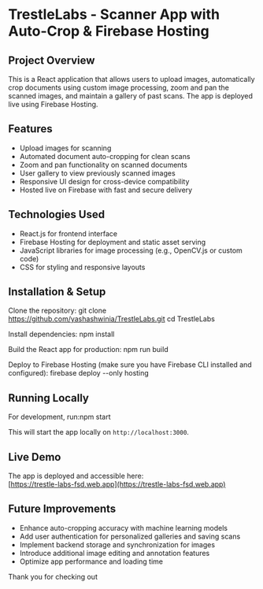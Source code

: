 # TrestleLabs - Scanner App with Auto-Crop & Firebase Hosting

## Project Overview
This is a React application that allows users to upload images, automatically crop documents using custom image processing, zoom and pan the scanned images, and maintain a gallery of past scans. The app is deployed live using Firebase Hosting.

## Features
- Upload images for scanning
- Automated document auto-cropping for clean scans
- Zoom and pan functionality on scanned documents
- User gallery to view previously scanned images
- Responsive UI design for cross-device compatibility
- Hosted live on Firebase with fast and secure delivery

## Technologies Used
- React.js for frontend interface
- Firebase Hosting for deployment and static asset serving
- JavaScript libraries for image processing (e.g., OpenCV.js or custom code)
- CSS for styling and responsive layouts

## Installation & Setup

Clone the repository:
git clone https://github.com/yashashwinia/TrestleLabs.git
cd TrestleLabs

Install dependencies:
npm install

Build the React app for production:
npm run build

Deploy to Firebase Hosting (make sure you have Firebase CLI installed and configured):
firebase deploy --only hosting
## Running Locally
For development, run:npm start

This will start the app locally on `http://localhost:3000`.

## Live Demo

The app is deployed and accessible here:  
[https://trestle-labs-fsd.web.app](https://trestle-labs-fsd.web.app)

## Future Improvements

- Enhance auto-cropping accuracy with machine learning models  
- Add user authentication for personalized galleries and saving scans  
- Implement backend storage and synchronization for images  
- Introduce additional image editing and annotation features  
- Optimize app performance and loading time


Thank you for checking out 





